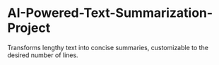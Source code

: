 # AI-Powered-Text-Summarization-Project
Transforms lengthy text into concise summaries, customizable to the desired number of lines.
